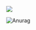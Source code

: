 
![](http://antzuhl.cn:4000/get/@LiqunKit)

![Anurag](https://github-readme-stats.vercel.app/api?username=LiqunKit&show_icons=true)

